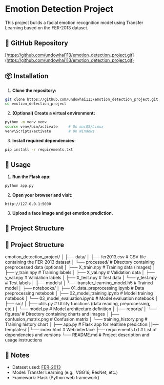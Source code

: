 
# Emotion Detection Project

This project builds a facial emotion recognition model using Transfer Learning based on the FER-2013 dataset.

## 🔗 GitHub Repository

[https://github.com/undowhai113/emotion_detection_project.git](https://github.com/undowhai113/emotion_detection_project.git)

## 📦 Installation

1. **Clone the repository:**

```bash
git clone https://github.com/undowhai113/emotion_detection_project.git
cd emotion_detection_project
```

2. **(Optional) Create a virtual environment:**

```bash
python -m venv venv
source venv/bin/activate     # On macOS/Linux
venv\Scripts\activate        # On Windows
```

3. **Install required dependencies:**

```bash
pip install -r requirements.txt
```

## 🚀 Usage

1. **Run the Flask app:**

```bash
python app.py
```

2. **Open your browser and visit:**

```
http://127.0.0.1:5000
```

3. **Upload a face image and get emotion prediction.**

## 📁 Project Structure

## 📁 Project Structure

emotion_detection_project/
│
├── data/
│   ├── fer2013.csv                 # CSV file containing the FER-2013 dataset
│   └── processed/                  # Directory containing preprocessed data (optional)
│       ├── X_train.npy             # Training data (images)
│       ├── y_train.npy             # Training labels
│       ├── X_val.npy               # Validation data
│       ├── y_val.npy               # Validation labels
│       ├── X_test.npy              # Test data
│       └── y_test.npy              # Test labels
│
├── models/
│   └── transfer_learning_model.h5  # Trained model
│
├── notebooks/
│   ├── 01_data_preprocessing.ipynb # Data preprocessing notebook
│   ├── 02_model_training.ipynb     # Model training notebook
│   └── 03_model_evaluation.ipynb   # Model evaluation notebook
│
├── src/
│   ├── utils.py                    # Utility functions (data reading, preprocessing, etc.)
│   └── model.py                    # Model architecture definition
│
├── reports/
│   └── figures/                    # Directory containing charts and images
│       ├── confusion_matrix.png    # Confusion matrix
│       └── training_history.png    # Training history chart
│
├── app.py                          # Flask app for realtime prediction
|
|── templates/
|   └── index.html                  # Web interface
├── requirements.txt                # List of dependencies and versions
└── README.md                       # Project description and usage instructions



## 🧠 Notes

- Dataset used: [FER-2013](https://www.kaggle.com/datasets/msambare/fer2013)
- Model: Transfer Learning (e.g., VGG16, ResNet, etc.)
- Framework: Flask (Python web framework)
```
